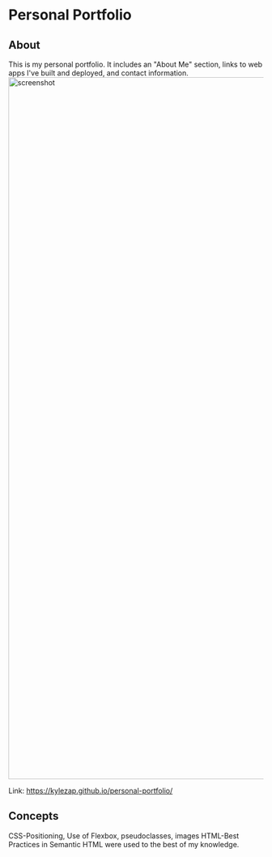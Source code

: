 # Personal Portfolio
## About
This is my personal portfolio. It includes an "About Me" section, links to web apps I've built and deployed, and contact information.
<img width="1384" alt="screenshot" src="https://github.com/kylezap/personal-portfolio/assets/115032584/7c911b91-2d09-4bc7-b865-c5fc73bf6b86">

Link: https://kylezap.github.io/personal-portfolio/

## Concepts 
CSS-Positioning, Use of Flexbox, pseudoclasses, images
HTML-Best Practices in Semantic HTML were used to the best of my knowledge.

